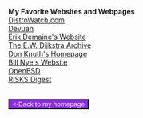 <b>My Favorite Websites and Webpages</b>
<br>
<a href="https://distrowatch.com/">DistroWatch.com</a>
<br>
<a href="https://www.devuan.org/">Devuan</a>
<br>
<a href="https://erikdemaine.org/">Erik Demaine's Website</a>
<br>
<a href="https://www.cs.utexas.edu/users/EWD/">The E.W. Dijkstra Archive</a>
<br>
<a href="https://www-cs-faculty.stanford.edu/~knuth/">Don Knuth's Homepage</a>
<br>
<a href="https://billnye.com/">Bill Nye's Website</a>
<br>
<a href="https://www.openbsd.org/">OpenBSD</a>
<br>
<a href="https://catless.ncl.ac.uk/Risks/">RISKS Digest</a>
<br><br>
<form action="https://sschoellerstem.github.io">
  <button type="submit" style="background-color:blueviolet;color:whitesmoke">&lt;-Back to my homepage</button>
</form>
